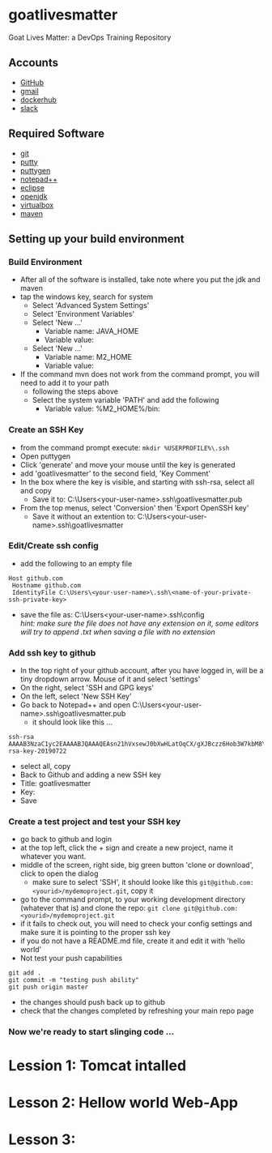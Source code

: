 # goatlivesmatter
Goat Lives Matter: a DevOps Training Repository

## Accounts
* [GitHub](http://github.com)	
* [gmail](http://gmail.com)	
* [dockerhub](https://hub.docker.com/)	
* [slack](https://slack.com/)	

## Required Software
* [git](https://git-scm.com/downloads)
* [putty](https://www.chiark.greenend.org.uk/~sgtatham/putty/latest.html)
* [puttygen](https://www.puttygen.com/)
* [notepad++](https://notepad-plus-plus.org/)
* [eclipse](https://www.eclipse.org/downloads/packages/)
* [openjdk](https://www.oracle.com/technetwork/pt/java/javase/downloads/jdk8-downloads-2133151.html)
* [virtualbox](https://www.virtualbox.org/wiki/Downloads)
* [maven](https://maven.apache.org/download.cgi?Preferred=ftp://mirror.reverse.net/pub/apache/)


## Setting up your build environment
### Build Environment 
* After all of the software is installed, take note where you put the jdk and maven
* tap the windows key, search for system 
	* Select 'Advanced System Settings'
	* Select 'Environment Variables'
	* Select 'New ...'
		* Variable name: JAVA_HOME
		* Variable value: <root directory to the JDK>
	* Select 'New ...'
		* Variable name: M2_HOME
		* Variable value: <root directory to maven>
* If the command mvn does not work from the command prompt, you will need to add it to your path
	* following the steps above
	* Select the system variable 'PATH' and add the following
		* Variable value: %M2_HOME%/bin:


### Create an SSH Key
* from the command prompt execute: ```mkdir %USERPROFILE%\.ssh```
* Open puttygen
* Click 'generate' and move your mouse until the key is generated
* add 'goatlivesmatter' to the second field, 'Key Comment'
* In the box where the key is visible, and starting with ssh-rsa, select all and copy 
	* Save it to: C:\Users\<your-user-name>\.ssh\goatlivesmatter.pub
* From the top menus, select 'Conversion' then 'Export OpenSSH key'
	* Save it without an extention to: C:\Users\<your-user-name>\.ssh\goatlivesmatter

### Edit/Create ssh config
* add the following to an empty file  
```
Host github.com
 Hostname github.com
 IdentityFile C:\Users\<your-user-name>\.ssh\<name-of-your-private-ssh-private-key>
```
* save the file as: C:\Users\<your-user-name>\.ssh\config  
_hint: make sure the file does not have any extension on it, some editors will try to append .txt when saving a file with no extension_  

### Add ssh key to github 
* In the top right of your github account, after you have logged in, will be a tiny dropdown arrow. Mouse of it and select 'settings'
* On the right, select 'SSH and GPG keys' 
* On the left, select 'New SSH Key'
* Go back to Notepad++ and open C:\Users\<your-user-name>\.ssh\goatlivesmatter.pub
	* it should look like this ... 
```
ssh-rsa AAAAB3NzaC1yc2EAAAABJQAAAQEAsn21hVxsewJ0bXwHLatOqCX/gXJBczz6Hob3W7kbM8YzSm4dQT4RjE9etnYelBGWB3+ZafkkhbE1wjN3ZuXcyZEtbqoIsKw+80mU0XpC9sjSiBYfrmwed4HRbWKSBZBeYmKzvPEA0APeGvSynka1cgWXJ8COmRVYIoU8IieF8+FpWKHoVcpFr4y7YsM7YOnJqE4IQ/fDVUvk/VgFzr0PGeS+ibFONH1DkDAf/xi/JZvRtC4mRk/N87LxCSv+jKv+5uey0MNtrf3hw3k/0GFZJEAOoA+F/I1zPNF1meHFfmat80EdqXcoNl30JxHF2qmOM+MCbD6XWnIoxoNDQyzqWw== rsa-key-20190722
```
* select all, copy
* Back to Github and adding a new SSH key
* Title: goatlivesmatter
* Key: <paste> 
* Save

### Create a test project and test your SSH key
* go back to github and login
* at the top left, click the + sign and create a new project, name it whatever you want.
* middle of the screen, right side, big green button 'clone or download', click to open the dialog
	* make sure to select 'SSH', it should looke like this ```git@github.com:<yourid>/mydemoproject.git```, copy it
* go to the command prompt, to your working development directory (whatever that is) and clone the repo: ```git clone git@github.com:<yourid>/mydemoproject.git```
* if it fails to check out, you will need to check your config settings and make sure it is pointing to the proper ssh key 
* if you do not have a README.md file, create it and edit it with 'hello world'
* Not test your push capabilities
```
git add .
git commit -m "testing push ability"
git push origin master
```
* the changes should push back up to github 
* check that the changes completed by refreshing your main repo page


### Now we're ready to start slinging code ... 

# Lession 1: Tomcat intalled 

# Lesson 2: Hellow world Web-App

# Lesson 3: <TBD>







